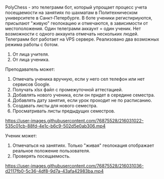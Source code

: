 PolyChess - это телеграмм бот, который упрощает процесс учета посещаемости на занятиях по шахматам в Политехническом университете в Санкт-Петербурге.
В боте ученики регистириуются, присылают "живую" геолокацию и отмечаются, в зависимости от местоположения.
Один телеграмм аккаунт = один ученик. Нет возможности с одного аккаунта отмечать нескольких людей.
Телеграмм бот работает на VPS сервере.
Реализовано два возможных режима работы с ботом.
1. От лица учителя.
2. От лица ученика.

Преподаватель может:
1. Отмечать ученика вручную, если у него сел телефон или нет сервисов Google. 
2. Получать xlsx файл с промежуточной аттестацией.
3. Добавлять нового ученика, если он придет в середине семестра.
4. Добавлять дату занятия, если урок проходит не по расписанию.
5. Создавать листы для нового семестра.
6. Просматривать листы предыдущих семестров.



https://user-images.githubusercontent.com/76875528/216031022-535c01cb-88fd-4e1c-b6c9-502d5e0ab306.mp4



Ученик может:
1. Отмечаться на занятиях. Только "живая" геолокация отображает реальное положение пользователя.
2. Проверять посещаемость.


https://user-images.githubusercontent.com/76875528/216031036-d2117fb0-5c36-4df8-9d7a-43afa42983ba.mp4
